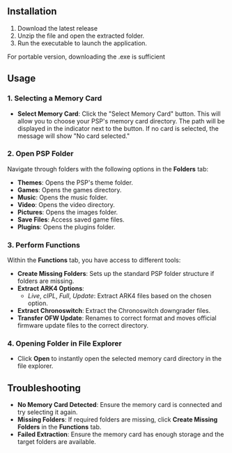 ## Installation

1. Download the latest release
2. Unzip the file and open the extracted folder.
3. Run the executable to launch the application.

For portable version, downloading the .exe is sufficient

## Usage

### 1. Selecting a Memory Card
- **Select Memory Card**: Click the "Select Memory Card" button. This will allow you to choose your PSP's memory card directory. The path will be displayed in the indicator next to the button. If no card is selected, the message will show "No card selected."

### 2. Open PSP Folder
Navigate through folders with the following options in the **Folders** tab:
- **Themes**: Opens the PSP's theme folder.
- **Games**: Opens the games directory.
- **Music**: Opens the music folder.
- **Video**: Opens the video directory.
- **Pictures**: Opens the images folder.
- **Save Files**: Access saved game files.
- **Plugins**: Opens the plugins folder.

### 3. Perform Functions
Within the **Functions** tab, you have access to different tools:
- **Create Missing Folders**: Sets up the standard PSP folder structure if folders are missing.
- **Extract ARK4 Options**:
    - *Live*, *cIPL*, *Full*, *Update*: Extract ARK4 files based on the chosen option.
- **Extract Chronoswitch**: Extract the Chronoswitch downgrader files.
- **Transfer OFW Update**: Renames to correct format and moves official firmware update files to the correct directory.

### 4. Opening Folder in File Explorer
- Click **Open** to instantly open the selected memory card directory in the file explorer.

## Troubleshooting
- **No Memory Card Detected**: Ensure the memory card is connected and try selecting it again.
- **Missing Folders**: If required folders are missing, click **Create Missing Folders** in the **Functions** tab.
- **Failed Extraction**: Ensure the memory card has enough storage and the target folders are available.